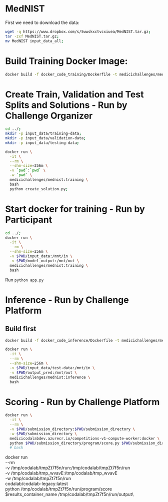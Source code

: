# MedNIST

First we need to download the data:

```bash
wget -q https://www.dropbox.com/s/5wwskxctvcxiuea/MedNIST.tar.gz;
tar -zxf MedNIST.tar.gz;
mv MedNIST input_data_all;
```

# Build Training Docker Image:
```bash
docker build -f docker_code_training/Dockerfile -t medicichallenges/mednist:training .;
```

# Create Train, Validation and Test Splits and Solutions - Run by Challenge Organizer
```bash
cd ../;
mkdir -p input_data/training-data;
mkdir -p input_data/validation-data;
mkdir -p input_data/testing-data;

docker run \
  -it \
  --rm \
  --shm-size=256m \
  -v `pwd`:`pwd` \
  -w `pwd` \
  medicichallenges/mednist:training \
  bash
  python create_solution.py;
```


# Start docker for training - Run by Participant
```bash
cd ../;
docker run \
  -it \
  --rm \
  --shm-size=256m \
  -v $PWD/input_data:/mnt/in \
  -v $PWD/model_output:/mnt/out \
  medicichallenges/mednist:training \
  bash
```
Run ```python app.py```

# Inference - Run by Challenge Platform

## Build first
```bash
docker build -f docker_code_inference/Dockerfile -t medicichallenges/mednist:inference .
```

```bash
docker run \
  -it \
  --rm \
  --shm-size=256m \
  -v $PWD/input_data/test-data:/mnt/in \
  -v $PWD/output_pred:/mnt/out \
  medicichallenges/mednist:inference \
  bash
```
<!-- CMD ["python", "inference_on_test.py"] -->
<!-- #medicichallenges/mednist:inference_sleep -->


# Scoring - Run by Challenge Platform
```bash
docker run \
  -it \
  --rm \
  -v $PWD/submission_directory:$PWD/submission_directory \
  -w $PWD/submission_directory \
  medicicodalabdev.azurecr.io/competitions-v1-compute-worker:docker \
  python $PWD/submission_directory/program/score.py $PWD/submission_directory/input $PWD/submission_directory/output
  # bash
```
<!-- -v $PWD/reference_data:/mnt/solution \ -->


docker run \
  --rm \
  -v /tmp/codalab/tmpZt7f5n/run:/tmp/codalab/tmpZt7f5n/run \
  -v /tmp/codalab/tmp_wvavE:/tmp/codalab/tmp_wvavE\
  -w /tmp/codalab/tmpZt7f5n/run \
  codalab/codalab-legacy:latest \
  python /tmp/codalab/tmpZt7f5n/run/program/score $results_container_name /tmp/codalab/tmpZt7f5n/run/output\

<!-- codalabinfrastructure.azurecr.io/aks-compute-worker:3 \ -->
